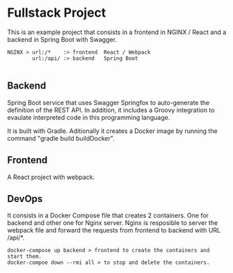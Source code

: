 # Fullstack Project

This is an example project that consists in a frontend in NGINX / React and a backend in Spring Boot with Swagger.
```
NGINX > url:/*    :> frontend  React / Webpack 
        url:/api/ :> backend   Spring Boot
        
```
## Backend

Spring Boot service that uses Swagger Springfox to auto-generate the definition of the REST API.
In addition, it includes a Groovy integration to evaulate interpreted code in this programming language.

It is built with Gradle. Aditionally it creates a Docker image by running the command "gradle build buildDocker".

## Frontend

A React project with webpack.

## DevOps

It consists in a Docker Compose file that creates 2 containers. One for backend and other one for Nginx server.
Nginx is resposible to server the webpack file and forward the requests from frontend to backend with URL /api/*.
```
docker-compose up backend > frontend to create the containers and start them.
docker-compoe down --rmi all > to stop and delete the containers. 
```
